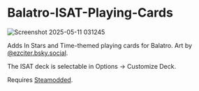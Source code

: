 # Balatro-ISAT-Playing-Cards
![Screenshot 2025-05-11 031245](https://github.com/user-attachments/assets/41774baa-6155-48e1-8fe4-fdb64ca4d453)


Adds In Stars and Time-themed playing cards for Balatro. Art by [@ezciter.bsky.social‬](https://bsky.app/profile/ezciter.bsky.social).

The ISAT deck is selectable in Options -> Customize Deck.

Requires [Steamodded](https://github.com/Steamodded/smods).
